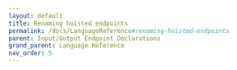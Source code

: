 ```yaml
---
layout: default
title: Renaming hoisted endpoints
permalink: /docs/LanguageReference#renaming-hoisted-endpoints
parent: Input/Output Endpoint Declarations
grand_parent: Language Reference
nav_order: 5
---
```

